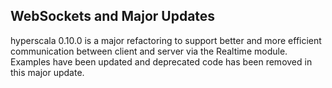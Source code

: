 ## WebSockets and Major Updates

hyperscala 0.10.0 is a major refactoring to support better and more efficient communication between client and server via
the Realtime module. Examples have been updated and deprecated code has been removed in this major update.
